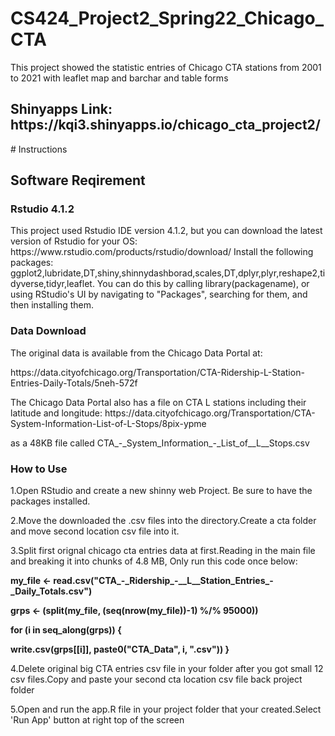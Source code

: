 # CS424_Project2_Spring22_Chicago_CTA
This project showed the statistic entries of Chicago CTA stations from 2001 to 2021 with leaflet map and barchar and table forms
<h2>Shinyapps Link: https://kqi3.shinyapps.io/chicago_cta_project2/</h2>
# Instructions
<h2>Software Reqirement</h2>
<h3>Rstudio 4.1.2</h3>
<p>This project used Rstudio IDE version 4.1.2, but you can download the latest version of Rstudio for your OS: https://www.rstudio.com/products/rstudio/download/ Install the following packages: ggplot2,lubridate,DT,shiny,shinnydashborad,scales,DT,dplyr,plyr,reshape2,tidyverse,tidyr,leaflet. You can do this by calling library(packagename), or using RStudio's UI by navigating to "Packages", searching for them, and then installing them.</p>
<h3>Data Download</h3>
<p>The original data is available from the Chicago Data Portal at:</p>
<p>https://data.cityofchicago.org/Transportation/CTA-Ridership-L-Station-Entries-Daily-Totals/5neh-572f </p>
<p>The Chicago Data Portal also has a file on CTA L stations including their latitude and longitude:
    https://data.cityofchicago.org/Transportation/CTA-System-Information-List-of-L-Stops/8pix-ypme </p>
<p>as a 48KB file called CTA_-_System_Information_-_List_of__L__Stops.csv</p>
<h3>How to Use</h3>
<p>1.Open RStudio and create a new shinny web Project. Be sure to have the packages installed.
<p>2.Move the downloaded the .csv files into the directory.Create a cta folder and move second location csv file into it.<p>
<p>3.Split first orignal chicago cta entries data at first.Reading in the main file and breaking it into chunks of 4.8 MB, Only run this code once below:</p>
  <p>  <b>my_file <- read.csv("CTA_-_Ridership_-__L__Station_Entries_-_Daily_Totals.csv")</b> </p>
    <p>    <b>grps <- (split(my_file, (seq(nrow(my_file))-1) %/% 95000))</b> </p>
        <p>   <b>for (i in seq_along(grps)) { </b> </p>
         <p>  <b>write.csv(grps[[i]], paste0("CTA_Data", i, ".csv")) }</b></p>
<p>4.Delete original big CTA entries csv file in your folder after you got small 12 csv files.Copy and paste your second cta location csv file back project folder</p>
<p>5.Open and run the app.R file in your project folder that your created.Select 'Run App' button at right top of the screen</p>
